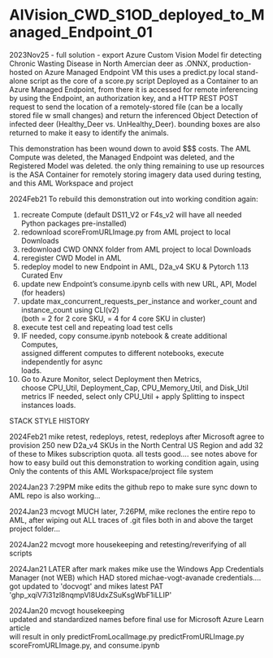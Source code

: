 # AIVision_CWD_S1OD_deployed_to_Managed_Endpoint_01
2023Nov25 - full solution - export Azure Custom Vision Model fir detecting Chronic Wasting Disease in North Amercian deer as .ONNX, production-hosted on Azure Managed Endpoint VM
this uses a predict.py local stand-alone script as the core of a score.py script Deployed as a Container to an Azure Managed Endpoint, from there it is accessed for remote inferencing
by using the Endpoint, an authorization key, and a HTTP REST POST request to send the location of a remotely-stored file (can be a locally stored file w small changes) and return
the inferenced Object Detection of infected deer (Healthy_Deer vs. UnHealthy_Deer).  bounding boxes are also returned to make it easy to identify the animals.  

This demonstration has been wound down to avoid $$$ costs.  The AML Compute was deleted, the Managed Endpoint was deleted, and the Registered Model was deleted.  the only thing remaining to use up resources is the ASA Container for remotely storing imagery data used during testing, and this AML Workspace and project

2024Feb21 To rebuild this demonstration out into working condition again:  
1) recreate Compute (default DS11_V2 or F4s_v2 will have all needed Python packages pre-installed)  
2) redownload scoreFromURLImage.py from AML project to local Downloads  
3) redownload CWD ONNX folder from AML project to local Downloads  
4) reregister CWD Model in AML 
5) redeploy model to new Endpoint in AML, D2a_v4 SKU & Pytorch 1.13 Curated Env  
6) update new Endpoint’s consume.ipynb cells with new URL, API, Model (for headers)  
7) update max_concurrent_requests_per_instance and worker_count and instance_count using CLI(v2)  
 (both = 2 for 2 core SKU, = 4 for 4 core SKU in cluster)  
8) execute test cell and repeating load test cells  
9) IF needed, copy consume.ipynb notebook & create additional Computes,   
   assigned different computes to different notebooks, execute independently for async  
   loads.   
10) Go to Azure Monitor, select Deployment then Metrics,  
    choose CPU_Util, Deployment_Cap, CPU_Memory_Util, and Disk_Util metrics
    IF needed, select only CPU_Util + apply Splitting to inspect instances loads.  



STACK STYLE HISTORY  

2024Feb21 mike retest, redeploys, retest, redeploys after Microsoft agree to provision 250 new D2a_v4 SKUs in the North Central US Region and add 32 of these to Mikes subscription quota.   all tests good.... see notes above for how to easy build out this demonstration to working condition again, using Only the contents of this AML Workspace/project file system

2024Jan23 7:29PM mike edits the github repo to make sure sync down to AML repo is also working...

2024Jan23 mcvogt MUCH later, 7:26PM, mike reclones the entire repo to AML, after wiping out ALL traces of .git files both in and above the target project folder...

2024Jan22 mcvogt more housekeeping and retesting/reverifying of all scripts  

2024Jan21 LATER after mark makes mike use the Windows App Credentials Manager (not WEB) which HAD stored michae-vogt-avanade   credentials....   got updated to 'docvogt' and mikes latest PAT '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'   

2024Jan20 mcvogt housekeeping  
updated and standardized names before final use for Microsoft Azure Learn article  
will result in only predictFromLocalImage.py predictFromURLImage.py scoreFromURLImage.py, and consume.ipynb  


